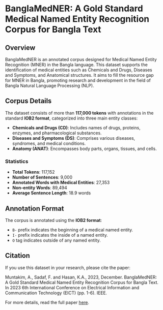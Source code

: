 # BanglaMedNER: A Gold Standard Medical Named Entity Recognition Corpus for Bangla Text

## Overview

BanglaMedNER is an annotated corpus designed for Medical Named Entity Recognition (MNER) in the Bangla language. This dataset supports the identification of medical entities such as Chemicals and Drugs, Diseases and Symptoms, and Anatomical structures. It aims to fill the resource gap for MNER in Bangla, promoting research and development in the field of Bangla Natural Language Processing (NLP).

## Corpus Details

The dataset consists of more than **117,000 tokens** with annotations in the standard **IOB2 format**, categorized into three main entity classes:

- **Chemicals and Drugs (CD)**: Includes names of drugs, proteins, enzymes, and pharmacological substances.
- **Diseases and Symptoms (DS)**: Comprises various diseases, syndromes, and medical conditions.
- **Anatomy (ANAT)**: Encompasses body parts, organs, tissues, and cells.

### Statistics

- **Total Tokens**: 117,152
- **Number of Sentences**: 9,000
- **Annotated Words with Medical Entities**: 27,353
- **Non-entity Words**: 89,494
- **Average Sentence Length**: 18.9 words

## Annotation Format

The corpus is annotated using the **IOB2 format**:

- `B-` prefix indicates the beginning of a medical named entity.
- `I-` prefix indicates the inside of a named entity.
- `O` tag indicates outside of any named entity.

## Citation

If you use this dataset in your research, please cite the paper:

Muntakim, A., Sadaf, F. and Hasan, K.A., 2023, December. BanglaMedNER: A Gold Standard Medical Named Entity Recognition Corpus for Bangla Text. In 2023 6th International Conference on Electrical Information and Communication Technology (EICT) (pp. 1-6). IEEE.

For more details, read the full paper [here](https://ieeexplore.ieee.org/document/10427966).
